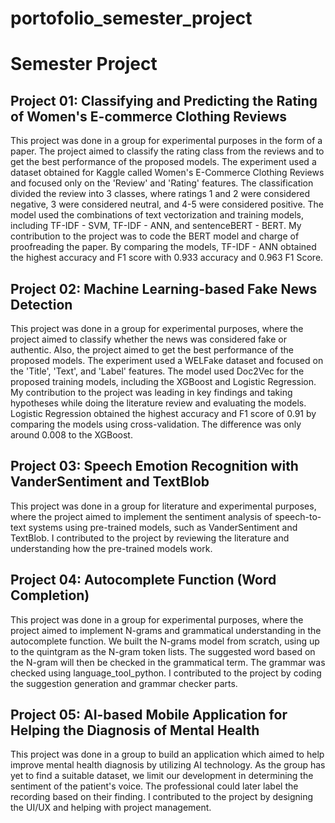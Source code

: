 # portofolio_semester_project

# Semester Project

## Project 01: Classifying and Predicting the Rating of Women's E-commerce Clothing Reviews
This project was done in a group for experimental purposes in the form of a paper. The project aimed to classify the rating class from the reviews and to get the best performance of the proposed models. The experiment used a dataset obtained for Kaggle called Women's E-Commerce Clothing Reviews and focused only on the 'Review' and 'Rating' features. The classification divided the review into 3 classes, where ratings 1 and 2 were considered negative, 3 were considered neutral, and 4-5 were considered positive. The model used the combinations of text vectorization and training models, including TF-IDF - SVM, TF-IDF - ANN, and sentenceBERT - BERT. My contribution to the project was to code the BERT model and charge of proofreading the paper. By comparing the models, TF-IDF - ANN obtained the highest accuracy and F1 score with 0.933 accuracy and 0.963 F1 Score.

## Project 02: Machine Learning-based Fake News Detection
This project was done in a group for experimental purposes, where the project aimed to classify whether the news was considered fake or authentic. Also, the project aimed to get the best performance of the proposed models. The experiment used a WELFake dataset and focused on the 'Title', 'Text', and 'Label' features. The model used Doc2Vec for the proposed training models, including the XGBoost and Logistic Regression. My contribution to the project was leading in key findings and taking hypotheses while doing the literature review and evaluating the models. Logistic Regression obtained the highest accuracy and F1 score of 0.91 by comparing the models using cross-validation. The difference was only around 0.008 to the XGBoost.

## Project 03: Speech Emotion Recognition with VanderSentiment and TextBlob
This project was done in a group for literature and experimental purposes, where the project aimed to implement the sentiment analysis of speech-to-text systems using pre-trained models, such as VanderSentiment and TextBlob. I contributed to the project by reviewing the literature and understanding how the pre-trained models work.

## Project 04: Autocomplete Function (Word Completion)
This project was done in a group for experimental purposes, where the project aimed to implement N-grams and grammatical understanding in the autocomplete function. We built the N-grams model from scratch, using up to the quintgram as the N-gram token lists. The suggested word based on the N-gram will then be checked in the grammatical term. The grammar was checked using language_tool_python. I contributed to the project by coding the suggestion generation and grammar checker parts.

## Project 05: AI-based Mobile Application for Helping the Diagnosis of Mental Health
This project was done in a group to build an application which aimed to help improve mental health diagnosis by utilizing AI technology. As the group has yet to find a suitable dataset, we limit our development in determining the sentiment of the patient's voice. The professional could later label the recording based on their finding. I contributed to the project by designing the UI/UX and helping with project management.
